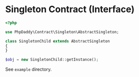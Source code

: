 # Singleton Contract (Interface)

```php
<?php

use PhpDaddy\Contract\Singleton\AbstractSingleton;

class SingletonChild extends AbstractSingleton
{
}

$obj = new SingletonChild::getInstance();

```

See `example` directory.
